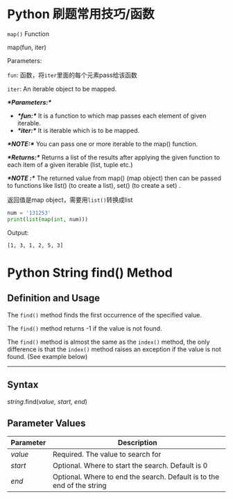 # Python 刷题常用技巧/函数

 



`map()` Function



map(fun, iter) 

Parameters:

`fun`: 函数，将`iter`里面的每个元素pass给该函数

`iter`: An iterable object to be mapped.

 ***\*Parameters:\**** 



-  ***\*fun:\****  It is a function to which map passes each element of given iterable. 
-  ***\*iter:\****  It is iterable which is to be mapped. 

 ***\*NOTE:\****  You can pass one or more iterable to the map() function. 



 ***\*Returns:\****  Returns a list of the results after applying the given function to each item of a given iterable (list, tuple etc.) 



 ***\*NOTE :\****  The returned value from map() (map object) then can be passed to functions like list() (to create a list), set() (to create a set) . 

返回值是map object，需要用`list()`转换成list

```python
num = '131253'
print(list(map(int, num)))
```

Output: 

```
[1, 3, 1, 2, 5, 3]
```







# Python String find() Method

## Definition and Usage

The `find()` method finds the first occurrence of the specified value.

The `find()` method returns -1 if the value is not found.

The `find()` method is almost the same as the `index()` method, the only difference is that the `index()` method raises an exception if the value is not found. (See example below)

------

## Syntax	

*string*.find(*value, start, end*)

## Parameter Values

| Parameter | Description                                                  |
| :-------- | ------------------------------------------------------------ |
| *value*   | Required. The value to search for                            |
| *start*   | Optional. Where to start the search. Default is 0            |
| *end*     | Optional. Where to end the search. Default is to the end of the string |